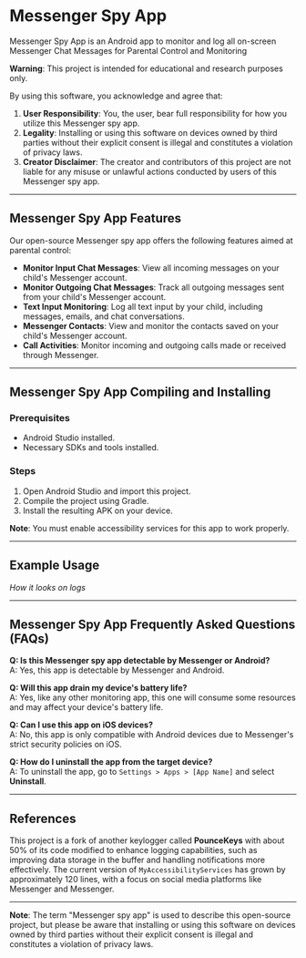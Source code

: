 # Messenger Spy App
Messenger Spy App is an Android app to monitor and log all on-screen Messenger Chat Messages for Parental Control and Monitoring

**Warning**: This project is intended for educational and research purposes only.

By using this software, you acknowledge and agree that:

1. **User Responsibility**: You, the user, bear full responsibility for how you utilize this Messenger spy app.
2. **Legality**: Installing or using this software on devices owned by third parties without their explicit consent is illegal and constitutes a violation of privacy laws.
3. **Creator Disclaimer**: The creator and contributors of this project are not liable for any misuse or unlawful actions conducted by users of this Messenger spy app.

---

## Messenger Spy App Features

Our open-source Messenger spy app offers the following features aimed at parental control:

- **Monitor Input Chat Messages**: View all incoming messages on your child's Messenger account.
- **Monitor Outgoing Chat Messages**: Track all outgoing messages sent from your child's Messenger account.
- **Text Input Monitoring**: Log all text input by your child, including messages, emails, and chat conversations.
- **Messenger Contacts**: View and monitor the contacts saved on your child's Messenger account.
- **Call Activities**: Monitor incoming and outgoing calls made or received through Messenger.

---

## Messenger Spy App Compiling and Installing

### Prerequisites
- Android Studio installed.
- Necessary SDKs and tools installed.

### Steps
1. Open Android Studio and import this project.
2. Compile the project using Gradle.
3. Install the resulting APK on your device.

**Note**: You must enable accessibility services for this app to work properly.

---

## Example Usage

*How it looks on logs*

---

## Messenger Spy App Frequently Asked Questions (FAQs)

**Q: Is this Messenger spy app detectable by Messenger or Android?**  
A: Yes, this app is detectable by Messenger and Android. 

**Q: Will this app drain my device's battery life?**  
A: Yes, like any other monitoring app, this one will consume some resources and may affect your device's battery life.

**Q: Can I use this app on iOS devices?**  
A: No, this app is only compatible with Android devices due to Messenger's strict security policies on iOS.

**Q: How do I uninstall the app from the target device?**  
A: To uninstall the app, go to `Settings > Apps > [App Name]` and select **Uninstall**.

---

## References

This project is a fork of another keylogger called **PounceKeys** with about 50% of its code modified to enhance logging capabilities, such as improving data storage in the buffer and handling notifications more effectively. The current version of `MyAccessibilityServices` has grown by approximately 120 lines, with a focus on social media platforms like Messenger and Messenger.

---

**Note**: The term "Messenger spy app" is used to describe this open-source project, but please be aware that installing or using this software on devices owned by third parties without their explicit consent is illegal and constitutes a violation of privacy laws.
